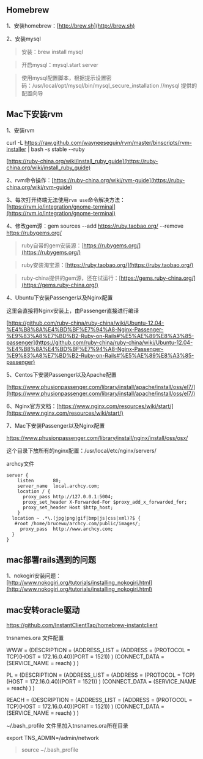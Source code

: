 ## Homebrew

1、安装homebrew：[http://brew.sh](http://brew.sh)

2、安装mysql

> 安装：brew install mysql

> 开启mysql：mysql.start server

> 使用mysql配置脚本，根据提示设置密码：/usr/local/opt/mysql/bin/mysql_secure_installation //mysql 提供的配置向导

## Mac下安装rvm

1、安装rvm

  curl -L https://raw.github.com/wayneeseguin/rvm/master/binscripts/rvm-installer | bash -s stable --ruby

[https://ruby-china.org/wiki/install_ruby_guide](https://ruby-china.org/wiki/install_ruby_guide)

2、rvm命令操作：[https://ruby-china.org/wiki/rvm-guide](https://ruby-china.org/wiki/rvm-guide)

3、每次打开终端无法使用`rvm use`命令解决方法：[https://rvm.io/integration/gnome-terminal](https://rvm.io/integration/gnome-terminal)

4、修改gem源：gem sources --add https://ruby.taobao.org/ --remove https://rubygems.org/

> ruby自带的gem安装源：[https://rubygems.org/](https://rubygems.org/)

> ruby安装淘宝源：[https://ruby.taobao.org/](https://ruby.taobao.org/)

> ruby-china提供的gem源，还在试运行：[https://gems.ruby-china.org/](https://gems.ruby-china.org/)

4、Ubuntu下安装Passenger以及Nginx配置

这里会直接将Nginx安装上，由Passenger直接进行编译

[https://github.com/ruby-china/ruby-china/wiki/Ubuntu-12.04-%E4%B8%8A%E4%BD%BF%E7%94%A8-Nginx-Passenger-%E9%83%A8%E7%BD%B2-Ruby-on-Rails#%E5%AE%89%E8%A3%85-passenger](https://github.com/ruby-china/ruby-china/wiki/Ubuntu-12.04-%E4%B8%8A%E4%BD%BF%E7%94%A8-Nginx-Passenger-%E9%83%A8%E7%BD%B2-Ruby-on-Rails#%E5%AE%89%E8%A3%85-passenger)

5、Centos下安装Passenger以及Apache配置

[https://www.phusionpassenger.com/library/install/apache/install/oss/el7/](https://www.phusionpassenger.com/library/install/apache/install/oss/el7/)

6、Nginx官方文档：[https://www.nginx.com/resources/wiki/start/](https://www.nginx.com/resources/wiki/start/)

7、Mac下安装Passenger以及Nginx配置

https://www.phusionpassenger.com/library/install/nginx/install/oss/osx/

这个目录下放所有的nginx配置：/usr/local/etc/nginx/servers/

archcy文件
    
    server {
        listen       80;
        server_name  local.archcy.com;
        location / {
          proxy_pass http://127.0.0.1:5004;
          proxy_set_header X-Forwarded-For $proxy_add_x_forwarded_for;
          proxy_set_header Host $http_host;
        }
      location ~ .*\.(jpg|png|gif|bmp|js|css|xml)?$ {
       #root /home/brucewu/archcy.com/public/images/;
         proxy_pass  http://www.archcy.com;
      }
    }


## mac部署rails遇到的问题

1、nokogiri安装问题：[http://www.nokogiri.org/tutorials/installing_nokogiri.html](http://www.nokogiri.org/tutorials/installing_nokogiri.html)

## mac安转oracle驱动
https://github.com/InstantClientTap/homebrew-instantclient

tnsnames.ora 文件配置

WWW =
(DESCRIPTION =
(ADDRESS_LIST =
(ADDRESS = (PROTOCOL = TCP)(HOST = 172.16.0.40)(PORT = 1521))
)
(CONNECT_DATA =
(SERVICE_NAME = reach)
)
)

PL =
(DESCRIPTION =
(ADDRESS_LIST =
(ADDRESS = (PROTOCOL = TCP)(HOST = 172.16.0.40)(PORT = 1521))
)
(CONNECT_DATA =
(SERVICE_NAME = reach)
)
)

REACH =
(DESCRIPTION =
(ADDRESS_LIST =
(ADDRESS = (PROTOCOL = TCP)(HOST = 172.16.0.40)(PORT = 1521))
)
(CONNECT_DATA =
(SERVICE_NAME = reach)
)
)

~/.bash_profile 文件里加入tnsnames.ora所在目录

export TNS_ADMIN=/admin/network

> source ~/.bash_profile


